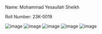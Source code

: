 Name: Mohammad Yesaullah Sheikh

Roll Number: 23K-0019

![image](https://github.com/Yesaullah/PfFall23/assets/142867724/a1c0771a-2001-46cf-b573-b468e463e2f1)
![image](https://github.com/Yesaullah/PfFall23/assets/142867724/02919c2d-97d9-4c01-84ec-5fe829bd0021)
![image](https://github.com/Yesaullah/PfFall23/assets/142867724/1ffb67e4-e750-4e56-8230-dd520350d088)
![image](https://github.com/Yesaullah/PfFall23/assets/142867724/aac7a5f3-236d-4d3d-859e-e54ba6f0bc10)
![image](https://github.com/Yesaullah/PfFall23/assets/142867724/1974c34c-ed7a-4624-9b98-a8dc127cf116)
